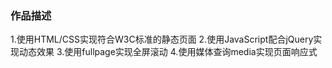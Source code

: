 ### 作品描述
1.使用HTML/CSS实现符合W3C标准的静态页面
2.使用JavaScript配合jQuery实现动态效果
3.使用fullpage实现全屏滚动
4.使用媒体查询media实现页面响应式
